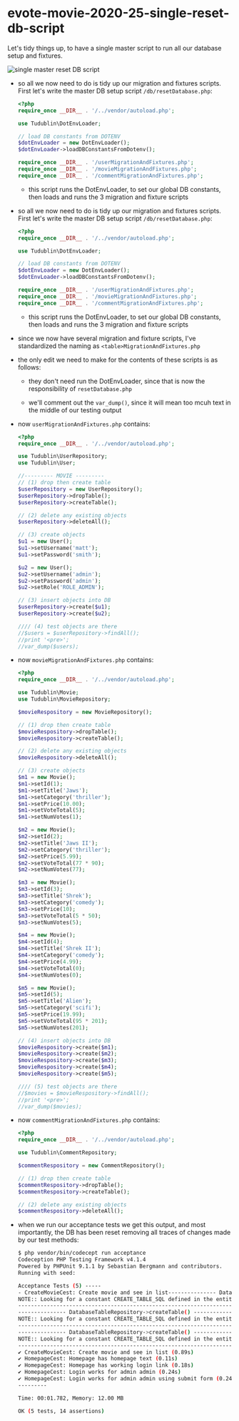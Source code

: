 # evote-movie-2020-25-single-reset-db-script

Let's tidy things up, to have a single master script to run all our database setup and fixtures.

![single master reset DB script](screenshots/resetdb.png)

- so all we now need to do is tidy up our migration and fixtures scripts. First let's write the master DB setup script `/db/resetDatabase.php`:
    
    ```php
    <?php
    require_once __DIR__ . '/../vendor/autoload.php';
    
    use Tudublin\DotEnvLoader;
    
    // load DB constants from DOTENV
    $dotEnvLoader = new DotEnvLoader();
    $dotEnvLoader->loadDBConstantsFromDotenv();
    
    require_once __DIR__ . '/userMigrationAndFixtures.php';
    require_once __DIR__ . '/movieMigrationAndFixtures.php';
    require_once __DIR__ . '/commentMigrationAndFixtures.php';
    ```
  
    - this script runs the DotEnvLoader, to set our global DB constants, then loads and runs the 3 migration and fixture scripts
    

- so all we now need to do is tidy up our migration and fixtures scripts. First let's write the master DB setup script `/db/resetDatabase.php`:
    
    ```php
    <?php
    require_once __DIR__ . '/../vendor/autoload.php';
    
    use Tudublin\DotEnvLoader;
    
    // load DB constants from DOTENV
    $dotEnvLoader = new DotEnvLoader();
    $dotEnvLoader->loadDBConstantsFromDotenv();
    
    require_once __DIR__ . '/userMigrationAndFixtures.php';
    require_once __DIR__ . '/movieMigrationAndFixtures.php';
    require_once __DIR__ . '/commentMigrationAndFixtures.php';
    ```
  
    - this script runs the DotEnvLoader, to set our global DB constants, then loads and runs the 3 migration and fixture scripts
    
- since we now have several migration and fixture scripts, I've standardized the naming as `<table>MigrationAndFixtures.php`

- the only edit we need to make for the contents of these scripts is as follows:

    - they don't need run the DotEnvLoader, since that is now the responsibility of `resetDatabase.php`
    
    - we'll comment out the `var_dump()`, since it will mean too mcuh text in the middle of our testing output
    
- now `userMigrationAndFixtures.php` contains:
    
    ```php
    <?php
    require_once __DIR__ . '/../vendor/autoload.php';
    
    use Tudublin\UserRepository;
    use Tudublin\User;
    
    //--------- MOVIE ---------
    // (1) drop then create table
    $userRepository = new UserRepository();
    $userRepository->dropTable();
    $userRepository->createTable();
    
    // (2) delete any existing objects
    $userRepository->deleteAll();
    
    // (3) create objects
    $u1 = new User();
    $u1->setUsername('matt');
    $u1->setPassword('smith');
    
    $u2 = new User();
    $u2->setUsername('admin');
    $u2->setPassword('admin');
    $u2->setRole('ROLE_ADMIN');
    
    // (3) insert objects into DB
    $userRepository->create($u1);
    $userRepository->create($u2);
    
    //// (4) test objects are there
    //$users = $userRepository->findAll();
    //print '<pre>';
    //var_dump($users);
    ```

- now `movieMigrationAndFixtures.php` contains:
    
    ```php
    <?php
    require_once __DIR__ . '/../vendor/autoload.php';
    
    use Tudublin\Movie;
    use Tudublin\MovieRepository;
    
    $movieRespository = new MovieRepository();
    
    // (1) drop then create table
    $movieRespository->dropTable();
    $movieRespository->createTable();
    
    // (2) delete any existing objects
    $movieRespository->deleteAll();
    
    // (3) create objects
    $m1 = new Movie();
    $m1->setId(1);
    $m1->setTitle('Jaws');
    $m1->setCategory('thriller');
    $m1->setPrice(10.00);
    $m1->setVoteTotal(5);
    $m1->setNumVotes(1);
    
    $m2 = new Movie();
    $m2->setId(2);
    $m2->setTitle('Jaws II');
    $m2->setCategory('thriller');
    $m2->setPrice(5.99);
    $m2->setVoteTotal(77 * 90);
    $m2->setNumVotes(77);
    
    $m3 = new Movie();
    $m3->setId(3);
    $m3->setTitle('Shrek');
    $m3->setCategory('comedy');
    $m3->setPrice(10);
    $m3->setVoteTotal(5 * 50);
    $m3->setNumVotes(5);
    
    $m4 = new Movie();
    $m4->setId(4);
    $m4->setTitle('Shrek II');
    $m4->setCategory('comedy');
    $m4->setPrice(4.99);
    $m4->setVoteTotal(0);
    $m4->setNumVotes(0);
    
    $m5 = new Movie();
    $m5->setId(5);
    $m5->setTitle('Alien');
    $m5->setCategory('scifi');
    $m5->setPrice(19.99);
    $m5->setVoteTotal(95 * 201);
    $m5->setNumVotes(201);
    
    // (4) insert objects into DB
    $movieRespository->create($m1);
    $movieRespository->create($m2);
    $movieRespository->create($m3);
    $movieRespository->create($m4);
    $movieRespository->create($m5);
    
    //// (5) test objects are there
    //$movies = $movieRespository->findAll();
    //print '<pre>';
    //var_dump($movies);
    ```

- now `commentMigrationAndFixtures.php` contains:
    
    ```php
    <?php
    require_once __DIR__ . '/../vendor/autoload.php';
    
    use Tudublin\CommentRepository;
    
    $commentRespository = new CommentRepository();
    
    // (1) drop then create table
    $commentRespository->dropTable();
    $commentRespository->createTable();
    
    // (2) delete any existing objects
    $commentRespository->deleteAll();
    ```

- when we run our acceptance tests we get this output, and most importantly, the DB has been reset removing all traces of changes made by our test methods:
    
    ```bash
    $ php vendor/bin/codecept run acceptance
    Codeception PHP Testing Framework v4.1.4
    Powered by PHPUnit 9.1.1 by Sebastian Bergmann and contributors.
    Running with seed: 
    
    Acceptance Tests (5) -----
    - CreateMovieCest: Create movie and see in list--------------- DatabaseTableRepository->createTable() ----------------
    NOTE:: Looking for a constant CREATE_TABLE_SQL defined in the entity class associated with this repository
    -----------------------------------------------------------------------
    --------------- DatabaseTableRepository->createTable() ----------------
    NOTE:: Looking for a constant CREATE_TABLE_SQL defined in the entity class associated with this repository
    -----------------------------------------------------------------------
    --------------- DatabaseTableRepository->createTable() ----------------
    NOTE:: Looking for a constant CREATE_TABLE_SQL defined in the entity class associated with this repository
    -----------------------------------------------------------------------
    ✔ CreateMovieCest: Create movie and see in list (0.89s)
    ✔ HomepageCest: Homepage has homepage text (0.11s)
    ✔ HomepageCest: Homepage has working login link (0.18s)
    ✔ HomepageCest: Login works for admin admin (0.24s)
    ✔ HomepageCest: Login works for admin admin using submit form (0.24s)
    ---------
    
    Time: 00:01.782, Memory: 12.00 MB
    
    OK (5 tests, 14 assertions)
    ```
  